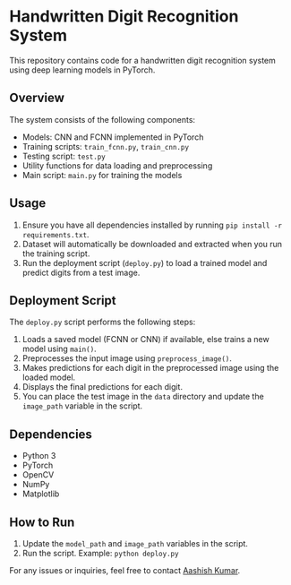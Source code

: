 # Handwritten Digit Recognition System

This repository contains code for a handwritten digit recognition system using deep learning models in PyTorch.

## Overview
The system consists of the following components:
- Models: CNN and FCNN implemented in PyTorch
- Training scripts: `train_fcnn.py`, `train_cnn.py`
- Testing script: `test.py`
- Utility functions for data loading and preprocessing
- Main script: `main.py` for training the models

## Usage
1. Ensure you have all dependencies installed by running `pip install -r requirements.txt`.
2. Dataset will automatically be downloaded and extracted when you run the training script.
3. Run the deployment script (`deploy.py`) to load a trained model and predict digits from a test image.

## Deployment Script
The `deploy.py` script performs the following steps:
1. Loads a saved model (FCNN or CNN) if available, else trains a new model using `main()`.
2. Preprocesses the input image using `preprocess_image()`.
3. Makes predictions for each digit in the preprocessed image using the loaded model.
4. Displays the final predictions for each digit.
5. You can place the test image in the `data` directory and update the `image_path` variable in the script.

## Dependencies
- Python 3
- PyTorch
- OpenCV
- NumPy
- Matplotlib

## How to Run
1. Update the `model_path` and `image_path` variables in the script.
2. Run the script. Example: `python deploy.py`

For any issues or inquiries, feel free to contact [Aashish Kumar](mailto:aashish@iiitmanipur.ac.in).